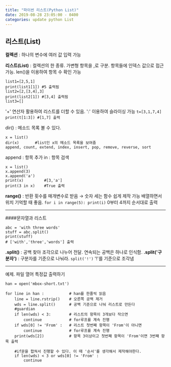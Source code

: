 ```yaml
---
title: "파이썬 리스트(Python List)"
date: 2019-08-28 23:05:00 - 0400
categories: update python List
---
```


## 리스트(List)

**컬렉션** : 하나의 변수에 여러 값 입력 가능

**리스트(List)** : 컬렉션의 한 종류. 가변형
항목을 ,로 구분. 항목들에 인덱스 값으로 접근 가능.
len()을 이용하여 항목 수 확인 가능
```
list1=[2,5,1]
print(list1[1]) #5 출력됨
list2=[2,[3,4],3]
print(list2[1]) #[3,4] 출력됨
list3=[] 
```

'+' 연산자 활용하여 리스트를 더할 수 있음.
':' 이용하여 슬라이싱 가능
`t=[3,1,7,4] print(t[1:3]) #[1,7] 출력`

dir() : 메소드 목록 볼 수 있다.
```
x = list()
dir(x)       #list인 x의 메소드 목록을 보여줌
append, count, extend, index, insert, pop, remove, reverse, sort
```

append : 항목 추가
in : 항목 검색
```
x = list()
x.append(3)
x.append('a')
print(x)         #[3,'a']
print(3 in x)	 #True 출력
```


**range()** : 반환 횟수를 매개변수로 받음 →  숫자 세는 함수 쉽게 제작 가능
배열하면서 위치 기억할 때 좋음.
`for i in range(5): print(i)` 0부터 4까지 순서대로 출력


- - -

####문자열과 리스트
```
abc = 'with three words'
stuff = abc.split()
print(stuff)
# ['with','three','words'] 출력
```

**.split()** : 공백 찾아 조각으로 나누어 전달. 연속되는 공백은 하나로 인식함.
**.split('구분자')** : 구분자를 기준으로 나눠라. `split('!')` '!'를 기준으로 조각냄

- - -
예제. 파일 열어 특정값 출력하기

```
han = open('mbox-short.txt')

for line in han :          	# han를 한줄씩 읽음
    line = line.rstrip()   	# 오른쪽 공백 제거
    wds = line.split()     	# 공백 기준으로 나눠 리스트로 만든다
    #guardian
    if len(wds) < 3:       	# 리스트의 항목이 3개보다 작으면
        continue           	# for루프를 계속 진행
    if wds[0] != 'From' :  	# 리스트 첫번째 항목이 'From'이 아니면
        continue           	# for루프를 계속 진행
    print(wds[2])          	# 항목 3이상이고 첫번째 항목이 'From'이면 3번째 항목 출력

	#if문을 합쳐서 진행할 수 있다. 이 때 '순서'를 생각해서 제작해야한다.
    if len(wds) < 3 or wds[0] != 'From' :
        continue
```

